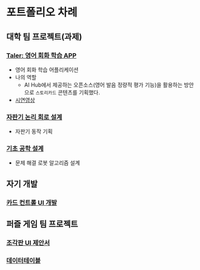 # 포트폴리오 차례
## 대학 팀 프로젝트(과제)

### [Taler: 영어 회화 학습 APP](https://github.com/aldrn29/Taler)
- 영어 회화 학습 어플리케이션
- 나의 역할
    - AI Hub에서 제공하는 오픈소스(영어 발음 정량적 평가 기능)을 활용하는 방안으로 `스토리카드` 콘텐츠를 기획했다.
- [시연영상](https://www.youtube.com/watch?v=jfjGASUqI94)


### [자판기 논리 회로 설계](https://github.com/Twoketchupplz/VendingMachineLogicCircuitDesign)
- 자판기 동작 기획

### [기초 공학 설계](LineTracer)
- 문제 해결 로봇 알고리즘 설계

## 자기 개발
### [카드 컨트롤 UI 개발](https://github.com/Twoketchupplz/Unity/tree/master/2dDemoGame)

## 퍼즐 게임 팀 프로젝트
### [조각판 UI 제안서](조각판)
### [데이터테이블](데이터테이블)
